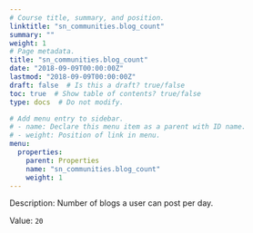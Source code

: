 ```yaml
---
# Course title, summary, and position.
linktitle: "sn_communities.blog_count"
summary: ""
weight: 1
# Page metadata.
title: "sn_communities.blog_count"
date: "2018-09-09T00:00:00Z"
lastmod: "2018-09-09T00:00:00Z"
draft: false  # Is this a draft? true/false
toc: true  # Show table of contents? true/false
type: docs  # Do not modify.

# Add menu entry to sidebar.
# - name: Declare this menu item as a parent with ID name.
# - weight: Position of link in menu.
menu:
  properties:
    parent: Properties
    name: "sn_communities.blog_count"
    weight: 1
---
```


Description: Number of blogs a user can post per day.


Value: `20`